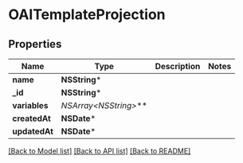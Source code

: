 # OAITemplateProjection

## Properties
Name | Type | Description | Notes
------------ | ------------- | ------------- | -------------
**name** | **NSString*** |  | 
**_id** | **NSString*** |  | 
**variables** | **NSArray&lt;NSString*&gt;*** |  | 
**createdAt** | **NSDate*** |  | 
**updatedAt** | **NSDate*** |  | 

[[Back to Model list]](../README#documentation-for-models) [[Back to API list]](../README#documentation-for-api-endpoints) [[Back to README]](../README)


